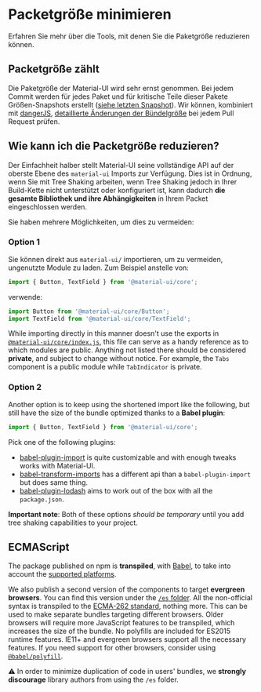 # Packetgröße minimieren

<p class="description">Erfahren Sie mehr über die Tools, mit denen Sie die Paketgröße reduzieren können.</p>

## Packetgröße zählt

Die Paketgröße der Material-UI wird sehr ernst genommen. Bei jedem Commit werden für jedes Paket und für kritische Teile dieser Pakete Größen-Snapshots erstellt ([siehe letzten Snapshot](/size-snapshot)). Wir können, kombiniert mit [dangerJS](https://danger.systems/js/), [detaillierte Änderungen der Bündelgröße]((https://github.com/mui-org/material-ui/pull/14638#issuecomment-466658459)) bei jedem Pull Request prüfen.

## Wie kann ich die Packetgröße reduzieren?

Der Einfachheit halber stellt Material-UI seine vollständige API auf der oberste Ebene des `material-ui` Imports zur Verfügung. Dies ist in Ordnung, wenn Sie mit Tree Shaking arbeiten, wenn Tree Shaking jedoch in Ihrer Build-Kette nicht unterstützt oder konfiguriert ist, kann dadurch **die gesamte Bibliothek und ihre Abhängigkeiten** in Ihrem Packet eingeschlossen werden.

Sie haben mehrere Möglichkeiten, um dies zu vermeiden:

### Option 1

Sie können direkt aus `material-ui/` importieren, um zu vermeiden, ungenutzte Module zu laden. Zum Beispiel anstelle von:

```js
import { Button, TextField } from '@material-ui/core';
```

verwende:

```js
import Button from '@material-ui/core/Button';
import TextField from '@material-ui/core/TextField';
```

While importing directly in this manner doesn't use the exports in [`@material-ui/core/index.js`](https://github.com/mui-org/material-ui/blob/next/packages/material-ui/src/index.js), this file can serve as a handy reference as to which modules are public. Anything not listed there should be considered **private**, and subject to change without notice. For example, the `Tabs` component is a public module while `TabIndicator` is private.

### Option 2

Another option is to keep using the shortened import like the following, but still have the size of the bundle optimized thanks to a **Babel plugin**:

```js
import { Button, TextField } from '@material-ui/core';
```

Pick one of the following plugins:

- [babel-plugin-import](https://github.com/ant-design/babel-plugin-import) is quite customizable and with enough tweaks works with Material-UI.
- [babel-transform-imports](https://bitbucket.org/amctheatres/babel-transform-imports) has a different api than a `babel-plugin-import` but does same thing.
- [babel-plugin-lodash](https://github.com/lodash/babel-plugin-lodash) aims to work out of the box with all the `package.json`.

**Important note**: Both of these options *should be temporary* until you add tree shaking capabilities to your project.

## ECMAScript

The package published on npm is **transpiled**, with [Babel](https://github.com/babel/babel), to take into account the [supported platforms](/getting-started/supported-platforms/).

We also publish a second version of the components to target **evergreen browsers**. You can find this version under the [`/es` folder](https://unpkg.com/@material-ui/core@next/es/). All the non-official syntax is transpiled to the [ECMA-262 standard](https://www.ecma-international.org/publications/standards/Ecma-262.htm), nothing more. This can be used to make separate bundles targeting different browsers. Older browsers will require more JavaScript features to be transpiled, which increases the size of the bundle. No polyfills are included for ES2015 runtime features. IE11+ and evergreen browsers support all the necessary features. If you need support for other browsers, consider using [`@babel/polyfill`](https://www.npmjs.com/package/@babel/polyfill).

⚠️ In order to minimize duplication of code in users' bundles, we **strongly discourage** library authors from using the `/es` folder.